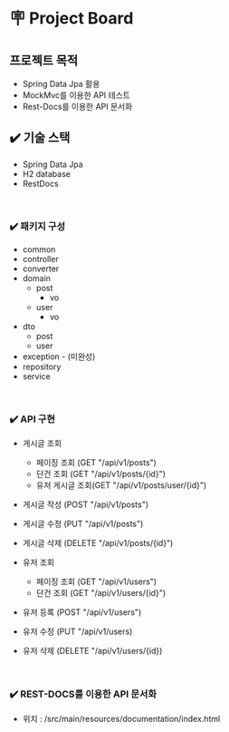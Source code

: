 # 🪧 Project Board


##  프로젝트 목적 
* Spring Data Jpa 활용
* MockMvc를 이용한 API 테스트
* Rest-Docs를 이용한 API 문서화 


## ✔️ 기술 스택
* Spring Data Jpa
* H2 database
* RestDocs

<br>

### ✔️ 패키지 구성
* common
* controller
* converter
* domain
  * post
    * vo
  * user
    * vo
* dto
  * post
  * user
* exception - (미완성)
* repository
* service

<br>

### ✔️ API 구현

- 게시글 조회
    - 페이징 조회 (GET "/api/v1/posts")
    - 단건 조회 (GET "/api/v1/posts/{id}")
    - 유저 게시글 조회(GET "/api/v1/posts/user/{id}")
- 게시글 작성 (POST "/api/v1/posts")
- 게시글 수정 (PUT "/api/v1/posts")
- 게시글 삭제 (DELETE "/api/v1/posts/{id}")


- 유저 조회
  - 페이징 조회 (GET "/api/v1/users")
  - 단건 조회 (GET "/api/v1/users/{id}")
- 유저 등록 (POST "/api/v1/users")
- 유저 수정 (PUT "/api/v1/users)
- 유저 삭제 (DELETE "/api/v1/users/{id})

<br>

### ✔️ REST-DOCS를 이용한 API 문서화
* 위치 : /src/main/resources/documentation/index.html
